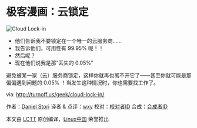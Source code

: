 极客漫画：云锁定
===============

![Cloud Lock-in](http://turnoff.us/image/en/cloud-lock-in.png)

- 他们告诉我不要锁定在一个唯一的云服务商……
- 我告诉他们，可用性有 99.95% 呢！！
- 然后呢？
- 现在他们说我是那“丢失的 0.05%”

避免被某一家（云）服务商锁定，这样你就再也离不开它了——甚至你就可能是那偏偏遇到问题的 0.05% ！当发生这种情况时，你也需要找工作了。

via: http://turnoff.us/geek/cloud-lock-in/

作者：[Daniel Stori][a]
译者 & 点评：[wxy](https://github.com/wxy)
校对：[校对者ID](https://github.com/校对者ID)
合成：[合成者ID](https://github.com/合成者ID)

本文由 [LCTT](https://github.com/LCTT/TranslateProject) 原创编译，[Linux中国](https://linux.cn/) 荣誉推出

[a]:http://turnoff.us/about/
